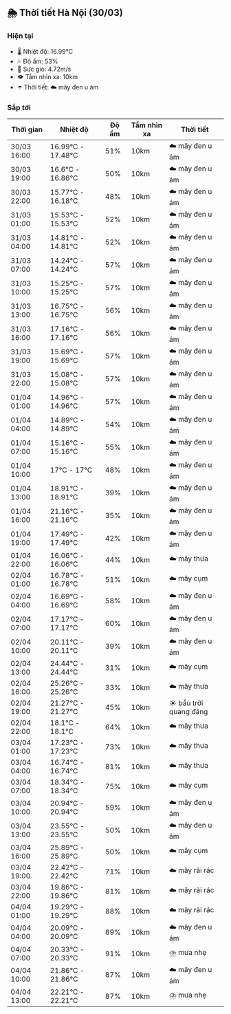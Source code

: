 ## 🌦️ Thời tiết Hà Nội (30/03)

### Hiện tại

- 🌡️ Nhiệt độ: 16.99℃
- 💦 Độ ẩm: 53%
- 💨 Sức gió: 4.72m/s
- 👁️ Tầm nhìn xa: 10km
- ☂️ Thời tiết: ☁️ mây đen u ám

### Sắp tới

| Thời gian | Nhiệt độ | Độ ẩm | Tầm nhìn xa | Thời tiết |
| --- | --- | --- | --- | --- |
| 30/03 16:00 | 16.99℃ - 17.48℃ | 51% | 10km | ☁️ mây đen u ám |
| 30/03 19:00 | 16.6℃ - 16.86℃ | 50% | 10km | ☁️ mây đen u ám |
| 30/03 22:00 | 15.77℃ - 16.18℃ | 48% | 10km | ☁️ mây đen u ám |
| 31/03 01:00 | 15.53℃ - 15.53℃ | 52% | 10km | ☁️ mây đen u ám |
| 31/03 04:00 | 14.81℃ - 14.81℃ | 52% | 10km | ☁️ mây đen u ám |
| 31/03 07:00 | 14.24℃ - 14.24℃ | 57% | 10km | ☁️ mây đen u ám |
| 31/03 10:00 | 15.25℃ - 15.25℃ | 57% | 10km | ☁️ mây đen u ám |
| 31/03 13:00 | 16.75℃ - 16.75℃ | 56% | 10km | ☁️ mây đen u ám |
| 31/03 16:00 | 17.16℃ - 17.16℃ | 56% | 10km | ☁️ mây đen u ám |
| 31/03 19:00 | 15.69℃ - 15.69℃ | 57% | 10km | ☁️ mây đen u ám |
| 31/03 22:00 | 15.08℃ - 15.08℃ | 57% | 10km | ☁️ mây đen u ám |
| 01/04 01:00 | 14.96℃ - 14.96℃ | 57% | 10km | ☁️ mây đen u ám |
| 01/04 04:00 | 14.89℃ - 14.89℃ | 54% | 10km | ☁️ mây đen u ám |
| 01/04 07:00 | 15.16℃ - 15.16℃ | 55% | 10km | ☁️ mây đen u ám |
| 01/04 10:00 | 17℃ - 17℃ | 48% | 10km | ☁️ mây đen u ám |
| 01/04 13:00 | 18.91℃ - 18.91℃ | 39% | 10km | ☁️ mây đen u ám |
| 01/04 16:00 | 21.16℃ - 21.16℃ | 35% | 10km | ☁️ mây đen u ám |
| 01/04 19:00 | 17.49℃ - 17.49℃ | 42% | 10km | ☁️ mây đen u ám |
| 01/04 22:00 | 16.06℃ - 16.06℃ | 44% | 10km | ☁️ mây thưa |
| 02/04 01:00 | 16.78℃ - 16.78℃ | 51% | 10km | ☁️ mây cụm |
| 02/04 04:00 | 16.69℃ - 16.69℃ | 58% | 10km | ☁️ mây đen u ám |
| 02/04 07:00 | 17.17℃ - 17.17℃ | 60% | 10km | ☁️ mây đen u ám |
| 02/04 10:00 | 20.11℃ - 20.11℃ | 39% | 10km | ☁️ mây đen u ám |
| 02/04 13:00 | 24.44℃ - 24.44℃ | 31% | 10km | ☁️ mây cụm |
| 02/04 16:00 | 25.26℃ - 25.26℃ | 33% | 10km | ☁️ mây thưa |
| 02/04 19:00 | 21.27℃ - 21.27℃ | 45% | 10km | ☀️ bầu trời quang đãng |
| 02/04 22:00 | 18.1℃ - 18.1℃ | 64% | 10km | ☁️ mây thưa |
| 03/04 01:00 | 17.23℃ - 17.23℃ | 73% | 10km | ☁️ mây thưa |
| 03/04 04:00 | 16.74℃ - 16.74℃ | 81% | 10km | ☁️ mây thưa |
| 03/04 07:00 | 18.34℃ - 18.34℃ | 75% | 10km | ☁️ mây cụm |
| 03/04 10:00 | 20.94℃ - 20.94℃ | 59% | 10km | ☁️ mây đen u ám |
| 03/04 13:00 | 23.55℃ - 23.55℃ | 50% | 10km | ☁️ mây đen u ám |
| 03/04 16:00 | 25.89℃ - 25.89℃ | 50% | 10km | ☁️ mây cụm |
| 03/04 19:00 | 22.42℃ - 22.42℃ | 71% | 10km | ☁️ mây rải rác |
| 03/04 22:00 | 19.86℃ - 19.86℃ | 81% | 10km | ☁️ mây rải rác |
| 04/04 01:00 | 19.29℃ - 19.29℃ | 88% | 10km | ☁️ mây rải rác |
| 04/04 04:00 | 20.09℃ - 20.09℃ | 89% | 10km | ☁️ mây đen u ám |
| 04/04 07:00 | 20.33℃ - 20.33℃ | 91% | 10km | ⛈️ mưa nhẹ |
| 04/04 10:00 | 21.86℃ - 21.86℃ | 87% | 10km | ☁️ mây đen u ám |
| 04/04 13:00 | 22.21℃ - 22.21℃ | 87% | 10km | ⛈️ mưa nhẹ |
